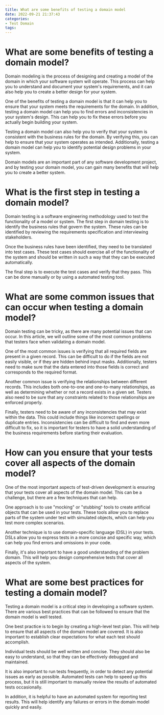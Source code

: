 ```yaml
---
title: What are some benefits of testing a domain model
date: 2022-09-21 21:37:43
categories:
- Test Domain
tags:
---
```



#  What are some benefits of testing a domain model?

Domain modeling is the process of designing and creating a model of the domain in which your software system will operate. This process can help you to understand and document your system's requirements, and it can also help you to create a better design for your system.

One of the benefits of testing a domain model is that it can help you to ensure that your system meets the requirements for the domain. In addition, testing a domain model can help you to find errors and inconsistencies in your system's design. This can help you to fix these errors before you actually begin building your system.

Testing a domain model can also help you to verify that your system is consistent with the business rules for the domain. By verifying this, you can help to ensure that your system operates as intended. Additionally, testing a domain model can help you to identify potential design problems in your system.

Domain models are an important part of any software development project, and by testing your domain model, you can gain many benefits that will help you to create a better system.

#  What is the first step in testing a domain model?

Domain testing is a software engineering methodology used to test the functionality of a model or system. The first step in domain testing is to identify the business rules that govern the system. These rules can be identified by reviewing the requirements specification and interviewing stakeholders.

Once the business rules have been identified, they need to be translated into test cases. These test cases should exercise all of the functionality of the system and should be written in such a way that they can be executed automatically.

The final step is to execute the test cases and verify that they pass. This can be done manually or by using a automated testing tool.

#  What are some common issues that can occur when testing a domain model?

Domain testing can be tricky, as there are many potential issues that can occur. In this article, we will outline some of the most common problems that testers face when validating a domain model.

One of the most common issues is verifying that all required fields are present in a given record. This can be difficult to do if the fields are not easily visible, or if they are hidden behind input masks. Additionally, testers need to make sure that the data entered into those fields is correct and corresponds to the required format.

Another common issue is verifying the relationships between different records. This includes both one-to-one and one-to-many relationships, as well as determining whether or not a record exists in a given set. Testers also need to be sure that any constraints related to those relationships are enforced properly.

Finally, testers need to be aware of any inconsistencies that may exist within the data. This could include things like incorrect spellings or duplicate entries. Inconsistencies can be difficult to find and even more difficult to fix, so it is important for testers to have a solid understanding of the business requirements before starting their evaluation.

#  How can you ensure that your tests cover all aspects of the domain model?

One of the most important aspects of test-driven development is ensuring that your tests cover all aspects of the domain model. This can be a challenge, but there are a few techniques that can help.

One approach is to use "mocking" or "stubbing" tools to create artificial objects that can be used in your tests. These tools allow you to replace parts of the system under test with simulated objects, which can help you test more complex scenarios.

Another technique is to use domain-specific language (DSL) in your tests. DSLs allow you to express tests in a more concise and specific way, which can help you find errors and omissions in your code.

Finally, it's also important to have a good understanding of the problem domain. This will help you design comprehensive tests that cover all aspects of the system.

#  What are some best practices for testing a domain model?

Testing a domain model is a critical step in developing a software system. There are various best practices that can be followed to ensure that the domain model is well tested.

One best practice is to begin by creating a high-level test plan. This will help to ensure that all aspects of the domain model are covered. It is also important to establish clear expectations for what each test should accomplish.

Individual tests should be well written and concise. They should also be easy to understand, so that they can be effectively debugged and maintained.

It is also important to run tests frequently, in order to detect any potential issues as early as possible. Automated tests can help to speed up this process, but it is still important to manually review the results of automated tests occasionally.

In addition, it is helpful to have an automated system for reporting test results. This will help identify any failures or errors in the domain model quickly and easily.